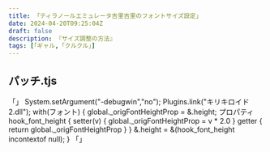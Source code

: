 ```yaml
---
title: 「ティラノールエミュレータ吉里吉里のフォントサイズ設定」
date: 2024-04-20T09:25:04Z
draft: false
description: 『サイズ調整の方法』
tags: [「ギャル,「クルクル」]
---
```

## パッチ.tjs
「」
System.setArgument("-debugwin","no");
Plugins.link("キリキロイド2.dll");
with(フォント) {
global._origFontHeightProp = &.height;
プロパティhook_font_height {
setter(v) { global._origFontHeightProp = v * 2.0 }
getter { return global._origFontHeightProp }
}
&.height = &(hook_font_height incontextof null);
}
「」